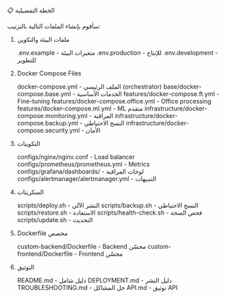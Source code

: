 📋 الخطة التفصيلية

سأقوم بإنشاء الملفات التالية بالترتيب:
1. ملفات البيئة والتكوين

    .env.example - متغيرات البيئة
    .env.production - للإنتاج
    .env.development - للتطوير

2. Docker Compose Files

    docker-compose.yml - الملف الرئيسي (orchestrator)
    base/docker-compose.base.yml - الخدمات الأساسية
    features/docker-compose.ft.yml - Fine-tuning
    features/docker-compose.office.yml - Office processing
    features/docker-compose.ml.yml - ML متقدم
    infrastructure/docker-compose.monitoring.yml - المراقبة
    infrastructure/docker-compose.backup.yml - النسخ الاحتياطي
    infrastructure/docker-compose.security.yml - الأمان

3. التكوينات

    configs/nginx/nginx.conf - Load balancer
    configs/prometheus/prometheus.yml - Metrics
    configs/grafana/dashboards/ - لوحات المراقبة
    configs/alertmanager/alertmanager.yml - التنبيهات

4. السكربتات

    scripts/deploy.sh - النشر الآلي
    scripts/backup.sh - النسخ الاحتياطي
    scripts/restore.sh - الاستعادة
    scripts/health-check.sh - فحص الصحة
    scripts/update.sh - التحديث

5. Dockerfile مخصص

    custom-backend/Dockerfile - Backend محسّن
    custom-frontend/Dockerfile - Frontend محسّن

6. التوثيق

    README.md - دليل شامل
    DEPLOYMENT.md - دليل النشر
    TROUBLESHOOTING.md - حل المشاكل
    API.md - توثيق API
